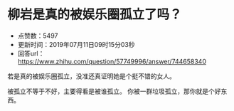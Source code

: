 # 柳岩是真的被娱乐圈孤立了吗？
- 点赞数：5497
- 更新时间：2019年07月11日09时15分03秒
- 回答url：https://www.zhihu.com/question/57749996/answer/744658340
<body>
 <p data-pid="V0n0Hc3i">若是真的被娱乐圈孤立，没准还真证明她是个挺不错的女人。</p>
 <p data-pid="FwlMpcLf">被孤立不等于不好，主要得看是被谁孤立。 你被一群垃圾孤立，那你就是个好东西。</p>
</body>